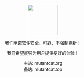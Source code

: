 <div align=center>
	<img src="https://s2.loli.net/2025/01/11/PD45Ov2gzl8QfTU.jpg" style="width:100px;"/>
</div>

<div align=center>

我们承诺软件安全、可靠、不强制更新！

我们希望能够为用户提供更好的体验！

主站: mutantcat.org <br/>
备站: mutantcat.top
</div>
